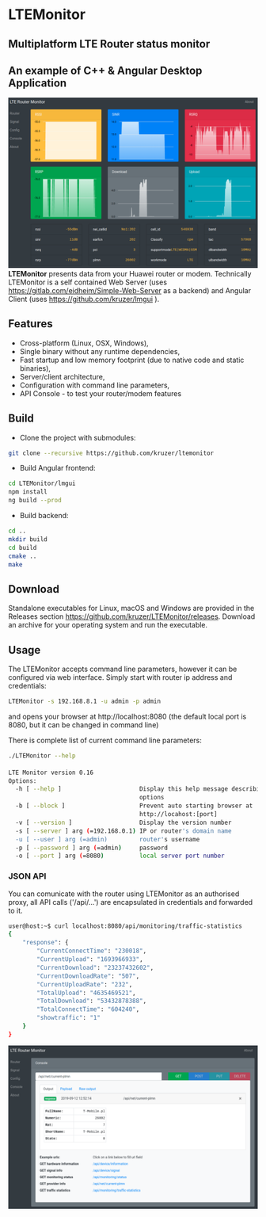 # LTEMonitor
## Multiplatform LTE Router status monitor
## An example of C++ & Angular Desktop Application
![Screeenshot1](img/scr1.png?raw=true "Screenshot 1")
**LTEMonitor** presents data from your Huawei router or modem.
Technically LTEMonitor is a self contained Web Server (uses https://gitlab.com/eidheim/Simple-Web-Server as a backend) and Angular Client (uses https://github.com/kruzer/lmgui ).

## Features

- Cross-platform (Linux, OSX, Windows),
- Single binary without any runtime dependencies,
- Fast startup and low memory footprint (due to native code and static binaries),
- Server/client architecture,
- Configuration with command line parameters,
- API Console - to test your router/modem features

## Build

* Clone the project with submodules:
```sh
git clone --recursive https://github.com/kruzer/ltemonitor
```
* Build Angular frontend:
```sh
cd LTEMonitor/lmgui
npm install
ng build --prod
```
* Build backend:
```sh
cd ..
mkdir build
cd build
cmake ..
make
```

## Download
Standalone executables for Linux, macOS and Windows are provided in the Releases section https://github.com/kruzer/LTEMonitor/releases. Download an archive for your operating system and run the executable.

## Usage
The LTEMonitor accepts command line parameters, however it can be configured via web interface. Simply start with router ip address and credentials:
```sh
LTEMonitor -s 192.168.8.1 -u admin -p admin
```
and opens your browser at http://localhost:8080 (the default local port is 8080, but it can be changed in command line)

There is complete list of current command line parameters:
```sh
./LTEMonitor --help

LTE Monitor version 0.16
Options:
  -h [ --help ]                      Display this help message describing all 
                                     options
  -b [ --block ]                     Prevent auto starting browser at 
                                     http://locahost:[port]
  -v [ --version ]                   Display the version number
  -s [ --server ] arg (=192.168.0.1) IP or router's domain name
  -u [ --user ] arg (=admin)         router's username
  -p [ --password ] arg (=admin)     password
  -o [ --port ] arg (=8080)          local server port number

```

### JSON API
You can comunicate with the router using LTEMonitor as an authorised proxy, all API calls ('/api/...') are encapsulated in credentials and forwarded to it.
```sh
user@host:~$ curl localhost:8080/api/monitoring/traffic-statistics
{
    "response": {
        "CurrentConnectTime": "230018",
        "CurrentUpload": "1693966933",
        "CurrentDownload": "23237432602",
        "CurrentDownloadRate": "507",
        "CurrentUploadRate": "232",
        "TotalUpload": "4635469521",
        "TotalDownload": "53432878388",
        "TotalConnectTime": "604240",
        "showtraffic": "1"
    }
}
```

![Screeenshot2](img/scr2.png?raw=true "Screenshot 2")

